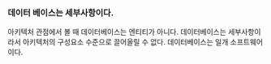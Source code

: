 ###  데이터 베이스는 세부사항이다.
아키텍처 관점에서 볼 때 데이터베이스는 엔티티가 아니다.
데이터베이스는 세부사항이라서 아키텍처의 구성요소 수준으로 끌어올릴 수 없다.
데이터베이스는 일개 소프트웨어이다.
